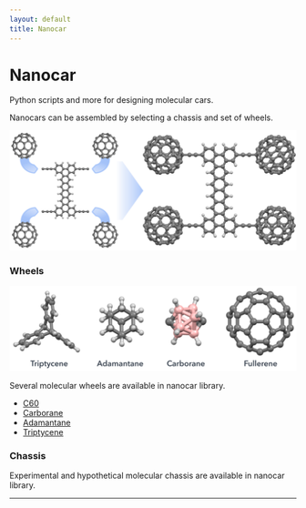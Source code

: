 ```yaml
---
layout: default
title: Nanocar
---
```

Nanocar
=======
Python scripts and more for designing molecular cars.

Nanocars can be assembled by selecting a chassis and set of wheels.
<p align="center"> <img src="assets/img/nanocar-build.PNG"> </p>

### Wheels
<p align="center"> <img src="assets/img/wheels.png"> </p>

Several molecular wheels are available in nanocar library.
-   [C60][C60]
-   [Carborane][Carborane]
-   [Adamantane][Adamantane]
-   [Triptycene][Triptycene]

### Chassis
Experimental and hypothetical molecular chassis are available in nanocar library.

---
[Carborane]: https://en.wikipedia.org/wiki/Carborane
[C60]: https://en.wikipedia.org/wiki/Buckminsterfullerene
[Adamantane]: https://en.wikipedia.org/wiki/Adamantane
[Triptycene]: https://en.wikipedia.org/wiki/Triptycene
